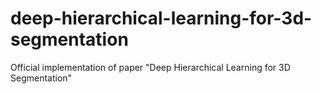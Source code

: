 # deep-hierarchical-learning-for-3d-segmentation
Official implementation of paper "Deep Hierarchical Learning for 3D Segmentation"
